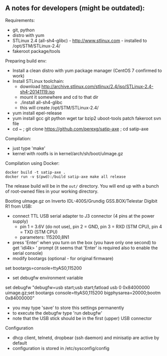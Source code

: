 A notes for developers (might be outdated):
-------------------------------------------

Requirements:

  - git, python
  - distro with yum
  - STLinux 2.4 (all-sh4-glibc) - http://www.stlinux.com - installed to /opt/STM/STLinux-2.4/
  - fakeroot package/tools

Preparing build env:
  - Install a clean distro with yum package manager (CentOS 7 confirmed to work)
  - Install STLinux toolchain:
    - download http://archive.stlinux.com/stlinux/2.4/iso/STLinux-2.4-sh4-20141119.iso
    - mount it somewhere and cd to that dir
    - ./install all-sh4-glibc
    - this will create /opt/STM/STLinux-2.4/
  - yum install epel-release
  - yum install gcc git python wget tar bzip2 uboot-tools patch fakeroot svn file
  - cd ~ ; git clone https://github.com/perexg/satip-axe ; cd satip-axe

Compilation:

  - just type 'make'
  - kernel with rootfs is in kernel/arch/sh/boot/uImage.gz

Compilation using Docker:

  ```
  docker build -t satip-axe .
  docker run -v $(pwd):/build satip-axe make all release
  ```

The release build will be in the `out/` directory. You will end up with a 
bunch of root-owned files in your working directory.

Booting uImage.gz on Inverto IDL-400S/Grundig GSS.BOX/Telestar Digibit R1 from USB:

  - connect TTL USB serial adapter to J3 connector (4 pins at the power supply)
    - pin 1 = 3.6V (do not use), pin 2 = GND, pin 3 = RXD (STM CPU), pin 4 = TXD (STM CPU)
    - parameters: 115200,8N1
  - press 'Enter' when you turn on the box (you have only one second) to get 'idl4k> ' prompt
    (it seems that 'Enter' is required also to enable the serial console)
  - modify bootargs (optional - for original firmware)

  set bootargs=console=ttyAS0,115200

  - set debugfw environment variable

  set debugfw "debugfw=usb start;usb start;fatload usb 0 0x84000000 uimage.gz;set bootargs console=ttyAS0,115200 bigphysarea=20000;bootm 0x84000000"

  - you may type 'save' to store this settings permanently
  - to execute the debugfw type 'run debugfw'
  - note that the USB stick should be in the first (upper) USB connector

Configuration

  - dhcp client, telnetd, dropbear (ssh daemon) and minisatip are active by default
  - configuration is stored in /etc/sysconfig/config
